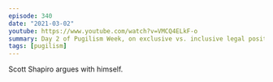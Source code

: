 ```yaml
---
episode: 340
date: "2021-03-02"
youtube: https://www.youtube.com/watch?v=VMCQ4ELkF-o
summary: Day 2 of Pugilism Week, on exclusive vs. inclusive legal positivism
tags: [pugilism]
---
```

Scott Shapiro argues with himself.
